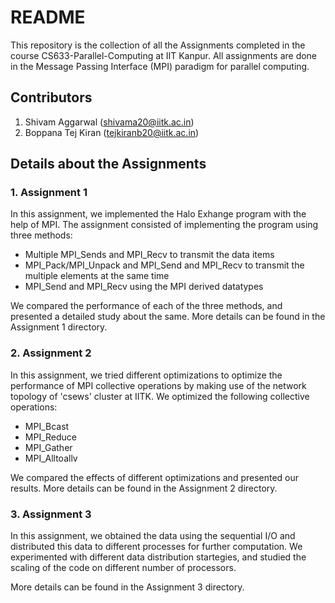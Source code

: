 # README

This repository is the collection of all the Assignments completed in the course CS633-Parallel-Computing at IIT Kanpur. All assignments are done in the Message Passing Interface (MPI) paradigm for parallel computing.

## Contributors
1. Shivam Aggarwal (shivama20@iitk.ac.in)
2. Boppana Tej Kiran (tejkiranb20@iitk.ac.in)
   
## Details about the Assignments

### 1. Assignment 1
In this assignment, we implemented the Halo Exhange program with the help of MPI. The assignment consisted of implementing the program using three methods:
- Multiple MPI_Sends and MPI_Recv to transmit the data items
- MPI_Pack/MPI_Unpack and MPI_Send and MPI_Recv to transmit the multiple elements at the same time
- MPI_Send and MPI_Recv using the MPI derived datatypes
  
We compared the performance of each of the three methods, and presented a detailed study about the same. More details can be found in the Assignment 1 directory.
### 2. Assignment 2

In this assignment, we tried different optimizations to optimize the performance of MPI collective operations by making use of the network topology of 'csews' cluster at IITK. We optimized the following collective operations:
- MPI_Bcast
- MPI_Reduce
- MPI_Gather
- MPI_Alltoallv

We compared the effects of different optimizations and presented our results. More details can be found in the Assignment 2 directory.

### 3. Assignment 3

In this assignment, we obtained the data using the sequential I/O and distributed this data to different processes for further computation. We experimented with different data distribution startegies, and studied the scaling of the code on different number of processors. 

More details can be found in the Assignment 3 directory.